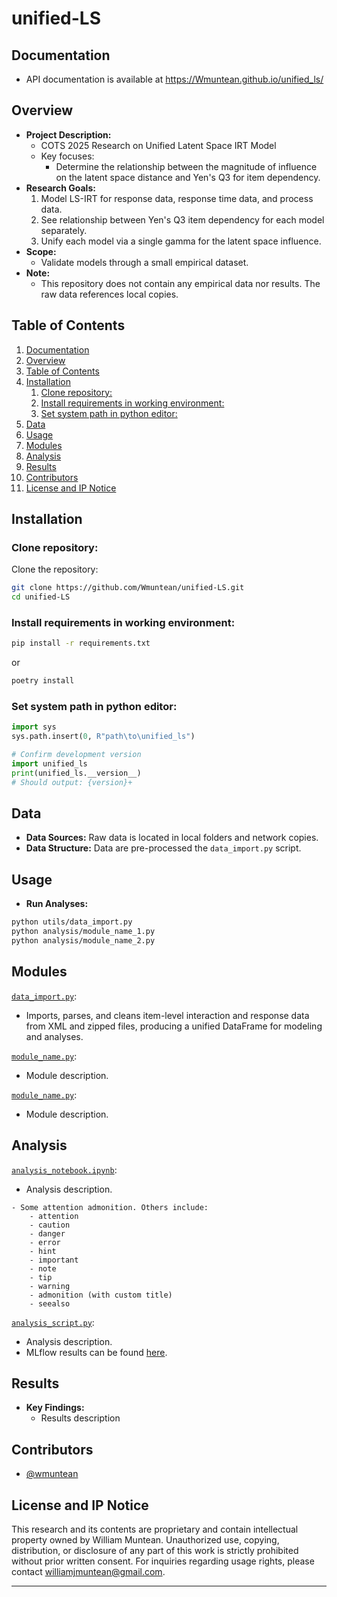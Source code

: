# unified-LS <!-- omit in toc -->

## Documentation
- API documentation is available at https://Wmuntean.github.io/unified_ls/
  
## Overview
- **Project Description:**
    - COTS 2025 Research on Unified Latent Space IRT Model
    - Key focuses:
        - Determine the relationship between the magnitude of influence on the latent space distance and Yen's Q3 for item dependency.
- **Research Goals:**
    1. Model LS-IRT for response data, response time data, and process data.
    2. See relationship between Yen's Q3 item dependency for each model separately.
    3. Unify each model via a single gamma for the latent space influence.
- **Scope:**
    - Validate models through a small empirical dataset.
- **Note:**
    - This repository does not contain any empirical data nor results. The raw data references local copies.

## Table of Contents
1. [Documentation](#documentation)
2. [Overview](#overview)
3. [Table of Contents](#table-of-contents)
4. [Installation](#installation)
    1. [Clone repository:](#clone-repository)
    2. [Install requirements in working environment:](#install-requirements-in-working-environment)
    3. [Set system path in python editor:](#set-system-path-in-python-editor)
5. [Data](#data)
6. [Usage](#usage)
7. [Modules](#modules)
8. [Analysis](#analysis)
9. [Results](#results)
10. [Contributors](#contributors)
11. [License and IP Notice](#license-and-ip-notice)

## Installation

### Clone repository:

Clone the repository:
```bash
git clone https://github.com/Wmuntean/unified-LS.git
cd unified-LS
```

### Install requirements in working environment:

```bash
pip install -r requirements.txt
```
or
```bash
poetry install
```
### Set system path in python editor:

```python
import sys
sys.path.insert(0, R"path\to\unified_ls")

# Confirm development version
import unified_ls
print(unified_ls.__version__)
# Should output: {version}+
```



## Data
- **Data Sources:** Raw data is located in local folders and network copies.
- **Data Structure:** Data are pre-processed the `data_import.py` script.
  
## Usage
- **Run Analyses:** 
```bash
python utils/data_import.py
python analysis/module_name_1.py
python analysis/module_name_2.py
```

## Modules
<!-- data_import -->
[`data_import.py`](#utils.data_import):
- Imports, parses, and cleans item-level interaction and response data from XML and zipped files, producing a unified DataFrame for modeling and analyses.
<!-- module_name 1 -->
[`module_name.py`](#module.location): 
- Module description.
<!-- module_name 2 -->
[`module_name.py`](#module.location): 
- Module description.
<!-- end modules -->

## Analysis
<!-- analysis 1 -->
[`analysis_notebook.ipynb`](#../_collections/notebooks/analysis_notebook):
- Analysis description.
```{attention}
- Some attention admonition. Others include:
    - attention
    - caution
    - danger
    - error
    - hint
    - important
    - note
    - tip
    - warning
    - admonition (with custom title)
    - seealso
```
<!-- analysis 2 -->
[`analysis_script.py`](#analysis.analysis_script):
- Analysis description.
- MLflow results can be found [here](http_link_to_databricks_mflow).
<!-- end analysis -->

## Results
- **Key Findings:**
    - Results description

## Contributors
- [@wmuntean](https://github.com/Wmuntean)

## License and IP Notice
This research and its contents are proprietary and contain intellectual property owned by William Muntean. Unauthorized use, copying, distribution, or disclosure of any part of this work is strictly prohibited without prior written consent. For inquiries regarding usage rights, please contact williamjmuntean@gmail.com.
****